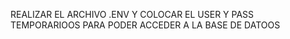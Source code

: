REALIZAR EL ARCHIVO .ENV Y COLOCAR EL USER Y PASS TEMPORARIOOS PARA PODER ACCEDER A LA BASE DE DATOOS